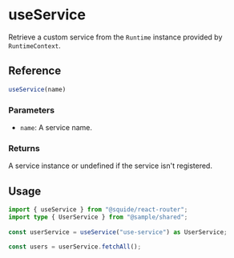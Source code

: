 # useService

Retrieve a custom service from the `Runtime` instance provided by `RuntimeContext`.

## Reference

```ts
useService(name)
```

### Parameters

- `name`: A service name.

### Returns

A service instance or undefined if the service isn't registered.

## Usage

```ts !#4
import { useService } from "@squide/react-router";
import type { UserService } from "@sample/shared";
 
const userService = useService("use-service") as UserService;

const users = userService.fetchAll();
```
